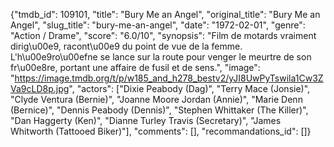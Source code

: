 {"tmdb_id": 109101, "title": "Bury Me an Angel", "original_title": "Bury Me an Angel", "slug_title": "bury-me-an-angel", "date": "1972-02-01", "genre": "Action / Drame", "score": "6.0/10", "synopsis": "Film de motards vraiment dirig\u00e9, racont\u00e9 du point de vue de la femme. L'h\u00e9ro\u00efne se lance sur la route pour venger le meurtre de son fr\u00e8re, portant une affaire de fusil et de sens.", "image": "https://image.tmdb.org/t/p/w185_and_h278_bestv2/yJI8UwPyTswila1Cw3ZVa9cLD8p.jpg", "actors": ["Dixie Peabody (Dag)", "Terry Mace (Jonsie)", "Clyde Ventura (Bernie)", "Joanne Moore Jordan (Annie)", "Marie Denn (Bernice)", "Dennis Peabody (Dennis)", "Stephen Whittaker (The Killer)", "Dan Haggerty (Ken)", "Dianne Turley Travis (Secretary)", "James Whitworth (Tattooed Biker)"], "comments": [], "recommandations_id": []}